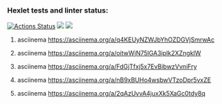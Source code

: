 ### Hexlet tests and linter status:
[![Actions Status](https://github.com/GurevichSergey/java-project-lvl1/workflows/hexlet-check/badge.svg)](https://github.com/GurevichSergey/java-project-lvl1/actions)
<a href="https://codeclimate.com/github/GurevichSergey/java-project-lvl1/maintainability"><img src="https://api.codeclimate.com/v1/badges/858f6cd7995ae929aae1/maintainability" /></a>
<a href="https://codeclimate.com/github/GurevichSergey/java-project-lvl1/test_coverage"><img src="https://api.codeclimate.com/v1/badges/858f6cd7995ae929aae1/test_coverage" /></a>

1) asciinema https://asciinema.org/a/q4KEUyNZWJbYhOZDGVjSmrwAc

2) asciinema https://asciinema.org/a/oitwWjN75lGA3iplk2XZngkIW

3) asciinema https://asciinema.org/a/FdGjTfxj5x7EvBibwzVvniFry

4) asciinema https://asciinema.org/a/nB9xBUHo4wsbwVTzoDpr5vxZE

5) asciinema https://asciinema.org/a/2qAzUvvA4juxXk5XaGc0tdy8q




